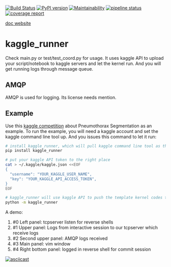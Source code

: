 [![Build Status](https://travis-ci.org/pennz/kaggle_runner.svg?branch=master)](https://travis-ci.org/pennz/kaggle_runner)
[![PyPI version](https://badge.fury.io/py/kaggle-runner.svg)](https://badge.fury.io/py/kaggle-runner)
[![Maintainability](https://api.codeclimate.com/v1/badges/979bc98e4acb59a5e1aa/maintainability)](https://codeclimate.com/github/pennz/kaggle_runner/maintainability)
[![pipeline status](https://gitlab.com/MrCue/kaggle_runner/badges/master/pipeline.svg)](https://gitlab.com/MrCue/kaggle_runner/-/commits/master)
[![coverage report](https://gitlab.com/MrCue/kaggle_runner/badges/master/coverage.svg)](https://gitlab.com/MrCue/kaggle_runner/-/commits/master)

[doc website](https://mrcue.gitlab.io/kaggle_runner)

# kaggle_runner

Check main.py or test/test_coord.py for usage. It uses kaggle API to upload your script/notebook to kaggle servers and let the kernel run. And you will get running logs through message queue.

## AMQP
AMQP is used for logging. Its license needs mention.

## Example
Use this [kaggle competition](https://www.kaggle.com/c/siim-acr-pneumothorax-segmentation) about Pneumothorax Segmentation as an example. To run the example, you will need a kaggle account and set the kaggle command line tool up. And you issues this command to let it run:

```sh
# install kaggle_runner, which will pull kaggle command line tool as the dependency
pip install kaggle_runner

# put your kaggle API token to the right place
cat > ~/.kaggle/kaggle.json <<EOF
{
  "username": "YOUR_KAGGLE_USER_NAME",
  "key": "YOUR_KAGGLE_API_ACCESS_TOKEN",
}
EOF

# kaggle_runner will use kaggle API to push the template kernel codes to kaggle server and wait message back
python -m kaggle_runner
```

A demo:

1. \#0 Left panel: tcpserver listen for reverse shells
1. \#1 Upper panel: Logs from interactive session to our tcpserver which receive logs
1. \#2 Second upper panel: AMQP logs received
1. \#3 Main panel: vim window
1. \#4 Right bottom panel: logged in reverse shell for commit session

[![asciicast](https://asciinema.org/a/vcLKH8MEkxv4WYEb9xxK8xBnU.svg)](https://asciinema.org/a/vcLKH8MEkxv4WYEb9xxK8xBnU)
